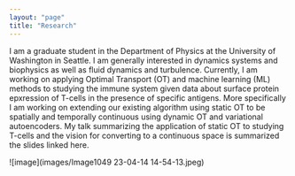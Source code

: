 ```yaml
---
layout: "page"
title: "Research"
---
```


I am a graduate student in the Department of Physics at the University of Washington in Seattle. I am generally interested in dynamics systems and biophysics as well as fluid dynamics and turbulence. Currently, I am working on applying Optimal Transport (OT) and machine learning (ML) methods to studying the immune system given data about surface protein epxression of T-cells in the presence of specific antigens. More specifically I am working on extending our existing algorithm using static OT to be spatially and temporally continuous using dynamic OT and variational autoencoders. My talk summarizing the application of static OT to studying T-cells and the vision for converting to a continuous space is summarized the slides linked here. 

![image](images/Image1049 23-04-14 14-54-13.jpeg)

